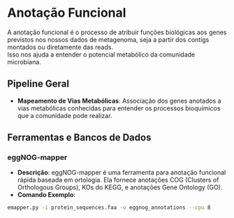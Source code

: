 # Anotação Funcional

A anotação funcional é o processo de atribuir funções biológicas aos genes previstos nos nossos dados de metagenoma, seja a partir dos contigs montados ou diretamente das reads.  
Isso nos ajuda a entender o potencial metabólico da comunidade microbiana.

## Pipeline Geral

- **Mapeamento de Vias Metabólicas**: Associação dos genes anotados a vias metabólicas conhecidas para entender os processos bioquímicos que a comunidade pode realizar.

## Ferramentas e Bancos de Dados

### eggNOG-mapper

- **Descrição**: eggNOG-mapper é uma ferramenta para anotação funcional rápida baseada em ortologia. Ela fornece anotações COG (Clusters of Orthologous Groups), KOs do KEGG, e anotações Gene Ontology (GO).
- **Comando Exemplo**:

```bash
emapper.py -i protein_sequences.faa -o eggnog_annotations --cpu 8
```

